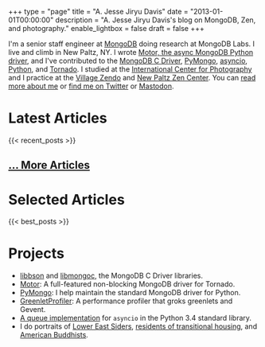 +++
type = "page"
title = "A. Jesse Jiryu Davis"
date = "2013-01-01T00:00:00"
description = "A. Jesse Jiryu Davis's blog on MongoDB, Zen, and photography."
enable_lightbox = false
draft = false
+++

I'm a senior staff engineer at [MongoDB](http://mongodb.com) doing research at MongoDB Labs. I live and climb in New Paltz, NY. I wrote [Motor, the async MongoDB Python driver](http://motor.readthedocs.org/), and I've contributed to the [MongoDB C Driver](http://mongoc.org/), [PyMongo](https://pymongo.readthedocs.io/en/stable/), [asyncio](https://docs.python.org/3/library/asyncio.html), [Python](http://python.org), and [Tornado](http://www.tornadoweb.org/). I studied at the [International Center for Photography](https://www.icp.org/school) and I practice at the [Village Zendo](http://villagezendo.org/) and [New Paltz Zen Center](https://www.npzc.org/). You can [read more about me](/about/) or [find me on Twitter](https://twitter.com/jessejiryudavis) or [Mastodon](https://mas.to/@jessejiryudavis).

# Latest Articles

{{< recent_posts >}}

## [... More Articles](/all-posts/)

# Selected Articles

{{< best_posts >}}

# Projects

* [libbson](https://github.com/mongodb/libbson) and [libmongoc](https://github.com/mongodb/mongo-c-driver), the MongoDB C Driver libraries.
* [Motor](https://motor.readthedocs.org/): A full-featured non-blocking MongoDB driver for Tornado.
* [PyMongo](http://pypi.python.org/pypi/pymongo/): I help maintain the standard MongoDB driver for Python.
* [GreenletProfiler](/greenletprofiler/): A performance profiler that groks greenlets and Gevent.
* [A queue implementation](https://codereview.appspot.com/7751044/) for `asyncio` in the Python 3.4 standard library.
* I do portraits of [Lower East Siders](/photography/lower-east-side/), [residents of transitional housing](http://emptysqua.re/photography/homeless-shelters/), and [American
Buddhists](/photography/new-york-city-zen/).
